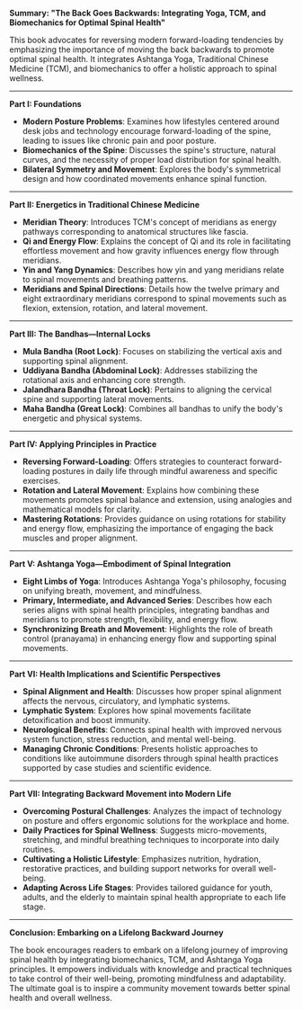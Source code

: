 **Summary: "The Back Goes Backwards: Integrating Yoga, TCM, and Biomechanics for Optimal Spinal Health"**

This book advocates for reversing modern forward-loading tendencies by emphasizing the importance of moving the back backwards to promote optimal spinal health. It integrates Ashtanga Yoga, Traditional Chinese Medicine (TCM), and biomechanics to offer a holistic approach to spinal wellness.

---

**Part I: Foundations**

- **Modern Posture Problems**: Examines how lifestyles centered around desk jobs and technology encourage forward-loading of the spine, leading to issues like chronic pain and poor posture.
- **Biomechanics of the Spine**: Discusses the spine's structure, natural curves, and the necessity of proper load distribution for spinal health.
- **Bilateral Symmetry and Movement**: Explores the body's symmetrical design and how coordinated movements enhance spinal function.

---

**Part II: Energetics in Traditional Chinese Medicine**

- **Meridian Theory**: Introduces TCM's concept of meridians as energy pathways corresponding to anatomical structures like fascia.
- **Qi and Energy Flow**: Explains the concept of Qi and its role in facilitating effortless movement and how gravity influences energy flow through meridians.
- **Yin and Yang Dynamics**: Describes how yin and yang meridians relate to spinal movements and breathing patterns.
- **Meridians and Spinal Directions**: Details how the twelve primary and eight extraordinary meridians correspond to spinal movements such as flexion, extension, rotation, and lateral movement.

---

**Part III: The Bandhas—Internal Locks**

- **Mula Bandha (Root Lock)**: Focuses on stabilizing the vertical axis and supporting spinal alignment.
- **Uddiyana Bandha (Abdominal Lock)**: Addresses stabilizing the rotational axis and enhancing core strength.
- **Jalandhara Bandha (Throat Lock)**: Pertains to aligning the cervical spine and supporting lateral movements.
- **Maha Bandha (Great Lock)**: Combines all bandhas to unify the body's energetic and physical systems.

---

**Part IV: Applying Principles in Practice**

- **Reversing Forward-Loading**: Offers strategies to counteract forward-loading postures in daily life through mindful awareness and specific exercises.
- **Rotation and Lateral Movement**: Explains how combining these movements promotes spinal balance and extension, using analogies and mathematical models for clarity.
- **Mastering Rotations**: Provides guidance on using rotations for stability and energy flow, emphasizing the importance of engaging the back muscles and proper alignment.

---

**Part V: Ashtanga Yoga—Embodiment of Spinal Integration**

- **Eight Limbs of Yoga**: Introduces Ashtanga Yoga's philosophy, focusing on unifying breath, movement, and mindfulness.
- **Primary, Intermediate, and Advanced Series**: Describes how each series aligns with spinal health principles, integrating bandhas and meridians to promote strength, flexibility, and energy flow.
- **Synchronizing Breath and Movement**: Highlights the role of breath control (pranayama) in enhancing energy flow and supporting spinal movements.

---

**Part VI: Health Implications and Scientific Perspectives**

- **Spinal Alignment and Health**: Discusses how proper spinal alignment affects the nervous, circulatory, and lymphatic systems.
- **Lymphatic System**: Explores how spinal movements facilitate detoxification and boost immunity.
- **Neurological Benefits**: Connects spinal health with improved nervous system function, stress reduction, and mental well-being.
- **Managing Chronic Conditions**: Presents holistic approaches to conditions like autoimmune disorders through spinal health practices supported by case studies and scientific evidence.

---

**Part VII: Integrating Backward Movement into Modern Life**

- **Overcoming Postural Challenges**: Analyzes the impact of technology on posture and offers ergonomic solutions for the workplace and home.
- **Daily Practices for Spinal Wellness**: Suggests micro-movements, stretching, and mindful breathing techniques to incorporate into daily routines.
- **Cultivating a Holistic Lifestyle**: Emphasizes nutrition, hydration, restorative practices, and building support networks for overall well-being.
- **Adapting Across Life Stages**: Provides tailored guidance for youth, adults, and the elderly to maintain spinal health appropriate to each life stage.

---

**Conclusion: Embarking on a Lifelong Backward Journey**

The book encourages readers to embark on a lifelong journey of improving spinal health by integrating biomechanics, TCM, and Ashtanga Yoga principles. It empowers individuals with knowledge and practical techniques to take control of their well-being, promoting mindfulness and adaptability. The ultimate goal is to inspire a community movement towards better spinal health and overall wellness.

